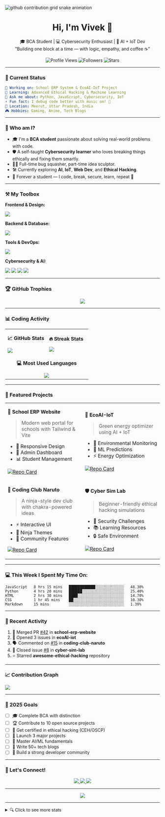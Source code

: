 

![github contribution grid snake animation](https://raw.githubusercontent.com/vivek12coder/vivek12coder/output/github-contribution-grid-snake.svg)

<h1 align="center">Hi, I'm Vivek 👋</h1>
<p align="center">
  🎓 BCA Student | 💻 Cybersecurity Enthusiast | 🤖 AI + IoT Dev <br>
  "Building one block at a time — with logic, empathy, and coffee ☕"
</p>

<p align="center">
  <img src="https://komarev.com/ghpvc/?username=vivek12coder&style=flat-square&color=blue" alt="Profile Views" />
  <img src="https://img.shields.io/github/followers/vivek12coder?style=flat-square&color=green" alt="Followers" />
  <img src="https://img.shields.io/github/stars/vivek12coder?style=flat-square&color=yellow" alt="Stars" />
</p>

---

### 🎯 Current Status
```yaml
🔭 Working on: School ERP System & EcoAI-IoT Project
🌱 Learning: Advanced Ethical Hacking & Machine Learning
💬 Ask me about: Python, JavaScript, Cybersecurity, IoT
⚡ Fun fact: I debug code better with music on! 🎵
📍 Location: Meerut, Uttar Pradesh, India
🎮 Hobbies: Gaming, Anime, Tech Blogs
```

---

### 🧠 Who am I?
- 🎓 I'm a **BCA student** passionate about solving real-world problems with code.
- 🛡️ A self-taught **Cybersecurity learner** who loves breaking things ethically and fixing them smartly.
- 🧑‍💻 Full-time bug squasher, part-time idea sculptor.
- 🛠 Currently exploring **AI**, **IoT**, **Web Dev**, and **Ethical Hacking**.
- 🌱 Forever a student — I code, break, secure, learn, repeat 🔁

---

### ⚒️ My Toolbox

**Frontend & Design:**
<p align="left">
  <img src="https://skillicons.dev/icons?i=html,css,js,ts,react,nextjs,tailwind,figma" />
</p>

**Backend & Database:**
<p align="left">
  <img src="https://skillicons.dev/icons?i=nodejs,python,express,mysql,mongodb,firebase" />
</p>

**Tools & DevOps:**
<p align="left">
  <img src="https://skillicons.dev/icons?i=git,github,vscode,docker,linux,bash" />
</p>

**Cybersecurity & AI:**
<p align="left">
  <img src="https://skillicons.dev/icons?i=python,tensorflow,pytorch" />
  <img src="https://img.shields.io/badge/Kali%20Linux-557C94?style=for-the-badge&logo=kalilinux&logoColor=white" />
  <img src="https://img.shields.io/badge/Wireshark-1679A7?style=for-the-badge&logo=wireshark&logoColor=white" />
  <img src="https://img.shields.io/badge/Burp%20Suite-FF6633?style=for-the-badge&logo=burpsuite&logoColor=white" />
</p>

---

### 🏆 GitHub Trophies
<p align="center">
  <img src="https://github-profile-trophy.vercel.app/?username=vivek12coder&theme=tokyonight&margin-w=15&no-frame=true&column=4&title=Stars,Followers,Commits,Repositories,PullRequest,Issues" />
</p>

---

### 📊 Coding Activity

<table>
<tr>
<td width="50%">
  
**📈 GitHub Stats**

<img src="https://github-readme-stats.vercel.app/api?username=vivek12coder&show_icons=true&theme=tokyonight&hide_border=true&count_private=true" />

</td>
<td width="50%">

**🔥 Streak Stats**

<img src="https://streak-stats.demolab.com?user=vivek12coder&theme=tokyonight&hide_border=true" />

</td>
</tr>
<tr>
<td colspan="2" align="center">

**💻 Most Used Languages**

<img src="https://github-readme-stats.vercel.app/api/top-langs/?username=vivek12coder&theme=tokyonight&hide_border=true&layout=compact&langs_count=8" />

</td>
</tr>
</table>

---

### 🚀 Featured Projects

<table>
<tr>
<td width="50%">

**🏫 School ERP Website**
> Modern web portal for schools with Tailwind & Vite

- 📱 Responsive Design
- 🔐 Admin Dashboard  
- 📊 Student Management

[![Repo Card](https://github-readme-stats.vercel.app/api/pin/?username=vivek12coder&repo=school-erp-website&theme=tokyonight&hide_border=true)](https://github.com/vivek12coder/school-erp-website)

</td>
<td width="50%">

**🤖 EcoAI-IoT**
> Green energy optimizer using AI + IoT

- 🌱 Environmental Monitoring
- 🧠 ML Predictions
- ⚡ Energy Optimization

[![Repo Card](https://github-readme-stats.vercel.app/api/pin/?username=vivek12coder&repo=ecoAI-iot&theme=tokyonight&hide_border=true)](https://github.com/vivek12coder/ecoAI-iot)

</td>
</tr>
<tr>
<td width="50%">

**🎨 Coding Club Naruto**
> A ninja-style dev club with chakra-powered ideas

- ⚡ Interactive UI
- 🥷 Ninja Themes
- 👥 Community Features

[![Repo Card](https://github-readme-stats.vercel.app/api/pin/?username=vivek12coder&repo=coding-club-naruto&theme=tokyonight&hide_border=true)](https://github.com/vivek12coder/coding-club-naruto)

</td>
<td width="50%">

**🛡️ Cyber Sim Lab**
> Beginner-friendly ethical hacking simulations

- 🎯 Security Challenges
- 📚 Learning Resources
- 🔒 Safe Environment

[![Repo Card](https://github-readme-stats.vercel.app/api/pin/?username=vivek12coder&repo=cyber-sim-lab&theme=tokyonight&hide_border=true)](https://github.com/vivek12coder/cyber-sim-lab)

</td>
</tr>
</table>

---

### 💻 This Week I Spent My Time On:
<!--START_SECTION:waka-->
```text
JavaScript   8 hrs 15 mins   ████████████░░░░░░░░░░░░░   48.30%
Python       4 hrs 20 mins   ██████░░░░░░░░░░░░░░░░░░░   25.40%
HTML         2 hrs 30 mins   ████░░░░░░░░░░░░░░░░░░░░░   14.70%
CSS          1 hr 45 mins    ██░░░░░░░░░░░░░░░░░░░░░░░   10.30%
Markdown     15 mins         ░░░░░░░░░░░░░░░░░░░░░░░░░   1.30%
```
<!--END_SECTION:waka-->

---

### 🌟 Recent Activity

<!--RECENT_ACTIVITY:start-->
1. 🎉 Merged PR [#42](https://github.com/vivek12coder/school-erp-website) in **school-erp-website**
2. 💪 Opened 3 issues in **ecoAI-iot**
3. 🗣 Commented on [#15](https://github.com/vivek12coder/coding-club-naruto) in **coding-club-naruto**
4. 🎯 Closed issue [#8](https://github.com/vivek12coder/cyber-sim-lab) in **cyber-sim-lab**
5. ⭐ Starred **awesome-ethical-hacking** repository
<!--RECENT_ACTIVITY:end-->

---

### 📈 Contribution Graph
<img src="https://github-readme-activity-graph.vercel.app/graph?username=vivek12coder&theme=tokyo-night&hide_border=true&area=true" />

---

### 🎯 2025 Goals
- [ ] 🎓 Complete BCA with distinction
- [ ] 🏆 Contribute to 10 open source projects
- [ ] 📜 Get certified in ethical hacking (CEH/OSCP)
- [ ] 🚀 Launch 3 major projects
- [ ] 🤖 Master AI/ML fundamentals
- [ ] 📝 Write 50+ tech blogs
- [ ] 👥 Build a strong developer community

---

### 🤝 Let's Connect!
<p align="center">
  <a href="mailto:vv8872728@gmail.com">
    <img src="https://img.shields.io/badge/Email-D14836?style=for-the-badge&logo=gmail&logoColor=white" />
  </a>
  <a href="www.linkedin.com/in/vivek-vishwakarma-953697321">
    <img src="https://img.shields.io/badge/LinkedIn-0077B5?style=for-the-badge&logo=linkedin&logoColor=white" />
  </a>
  <a href="https://discord.gg/ovegoodtwobadgamer">
    <img src="https://img.shields.io/badge/Discord-7289DA?style=for-the-badge&logo=discord&logoColor=white" />
  </a>
</p>






---

<p align="center">
  <img src="https://capsule-render.vercel.app/api?type=waving&color=gradient&height=100&section=footer&text=Thanks%20for%20Visiting!&fontSize=16&fontAlignY=65&desc=Don't%20forget%20to%20⭐%20star%20interesting%20repositories!&descAlignY=50&descAlign=center" />
</p>

---

<details>
<summary>🔍 Click to see more stats</summary>

<br>

### 📊 Weekly Development Breakdown
```text
🌞 Morning    127 commits    ████████░░░░░░░░░░░░░   35.2%
🌆 Daytime    156 commits    ███████████░░░░░░░░░░   43.2%
🌃 Evening     64 commits    ████░░░░░░░░░░░░░░░░░   17.7%
🌙 Night       14 commits    █░░░░░░░░░░░░░░░░░░░░    3.9%
```

### 📅 I'm Most Productive on:
```text
Monday       68 commits     ████░░░░░░░░░░░░░░░░░   18.8%
Tuesday      52 commits     ████░░░░░░░░░░░░░░░░░   14.4%
Wednesday    48 commits     ███░░░░░░░░░░░░░░░░░░   13.3%
Thursday     61 commits     ████░░░░░░░░░░░░░░░░░   16.9%
Friday       54 commits     ████░░░░░░░░░░░░░░░░░   14.9%
Saturday     39 commits     ███░░░░░░░░░░░░░░░░░░   10.8%
Sunday       39 commits     ███░░░░░░░░░░░░░░░░░░   10.8%
```

</details>
